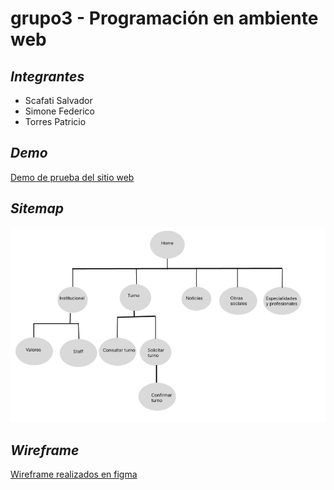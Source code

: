 # grupo3 - Programación en ambiente web
## *Integrantes*
 - Scafati Salvador
 - Simone Federico
 - Torres Patricio
 
 ## *Demo*
 [Demo de prueba del sitio web](https://fedesin.github.io/grupo3-PAW/)
 
 ## *Sitemap*
 ![Img sitemap](https://raw.githubusercontent.com/Fedesin/grupo3-PAW/main/img/Screenshot%20from%202023-04-01%2018-42-37.png)

 ## *Wireframe*
 [Wireframe realizados en figma](https://www.figma.com/file/iYeSPPi6JJyk29OGNogt4V/TP1?node-id=2-123&t=rk9zFFzwrouVP8GZ-0)

